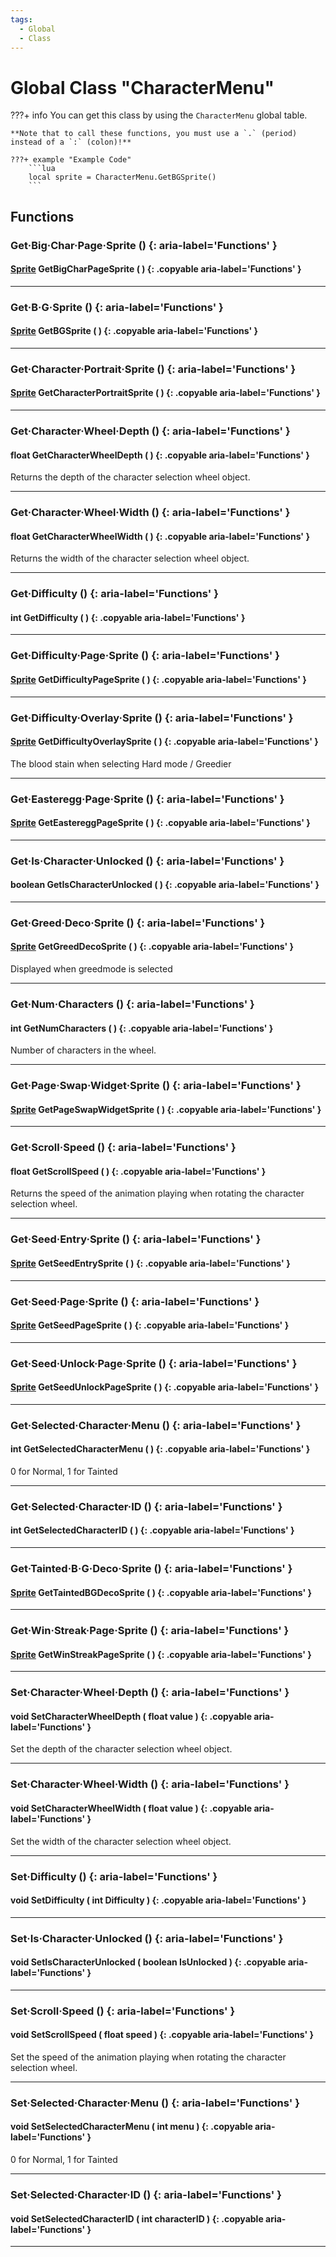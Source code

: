 ```yaml
---
tags:
  - Global
  - Class
---
```

# Global Class "CharacterMenu"

???+ info
    You can get this class by using the `CharacterMenu` global table.

    **Note that to call these functions, you must use a `.` (period) instead of a `:` (colon)!**
    
    ???+ example "Example Code"
        ```lua
        local sprite = CharacterMenu.GetBGSprite()
        ```

## Functions

### Get·Big·Char·Page·Sprite () {: aria-label='Functions' }
#### [Sprite](../Sprite.md) GetBigCharPageSprite ( ) {: .copyable aria-label='Functions' }

___
### Get·B·G·Sprite () {: aria-label='Functions' }
#### [Sprite](../Sprite.md) GetBGSprite ( ) {: .copyable aria-label='Functions' }

___
### Get·Character·Portrait·Sprite () {: aria-label='Functions' }
#### [Sprite](../Sprite.md) GetCharacterPortraitSprite ( ) {: .copyable aria-label='Functions' }

___
### Get·Character·Wheel·Depth () {: aria-label='Functions' }
#### float GetCharacterWheelDepth ( ) {: .copyable aria-label='Functions' }
Returns the depth of the character selection wheel object.
___
### Get·Character·Wheel·Width () {: aria-label='Functions' }
#### float GetCharacterWheelWidth ( ) {: .copyable aria-label='Functions' }
Returns the width of the character selection wheel object.
___
### Get·Difficulty () {: aria-label='Functions' }
#### int GetDifficulty ( ) {: .copyable aria-label='Functions' }

___
### Get·Difficulty·Page·Sprite () {: aria-label='Functions' }
#### [Sprite](../Sprite.md) GetDifficultyPageSprite ( ) {: .copyable aria-label='Functions' }

___
### Get·Difficulty·Overlay·Sprite () {: aria-label='Functions' }
#### [Sprite](../Sprite.md) GetDifficultyOverlaySprite ( ) {: .copyable aria-label='Functions' }
The blood stain when selecting Hard mode / Greedier
___
### Get·Easteregg·Page·Sprite () {: aria-label='Functions' }
#### [Sprite](../Sprite.md) GetEastereggPageSprite ( ) {: .copyable aria-label='Functions' }

___
### Get·Is·Character·Unlocked () {: aria-label='Functions' }
#### boolean GetIsCharacterUnlocked ( ) {: .copyable aria-label='Functions' }

___
### Get·Greed·Deco·Sprite () {: aria-label='Functions' }
#### [Sprite](../Sprite.md) GetGreedDecoSprite ( ) {: .copyable aria-label='Functions' }
Displayed when greedmode is selected
___
### Get·Num·Characters () {: aria-label='Functions' }
#### int GetNumCharacters ( ) {: .copyable aria-label='Functions' }
Number of characters in the wheel. 
___
### Get·Page·Swap·Widget·Sprite () {: aria-label='Functions' }
#### [Sprite](../Sprite.md) GetPageSwapWidgetSprite ( ) {: .copyable aria-label='Functions' }

___
### Get·Scroll·Speed () {: aria-label='Functions' }
#### float GetScrollSpeed ( ) {: .copyable aria-label='Functions' }
Returns the speed of the animation playing when rotating the character selection wheel.
___
### Get·Seed·Entry·Sprite () {: aria-label='Functions' }
#### [Sprite](../Sprite.md) GetSeedEntrySprite ( ) {: .copyable aria-label='Functions' }

___
### Get·Seed·Page·Sprite () {: aria-label='Functions' }
#### [Sprite](../Sprite.md) GetSeedPageSprite ( ) {: .copyable aria-label='Functions' }

___
### Get·Seed·Unlock·Page·Sprite () {: aria-label='Functions' }
#### [Sprite](../Sprite.md) GetSeedUnlockPageSprite ( ) {: .copyable aria-label='Functions' }

___
### Get·Selected·Character·Menu () {: aria-label='Functions' }
#### int GetSelectedCharacterMenu ( ) {: .copyable aria-label='Functions' }
0 for Normal, 1 for Tainted
___
### Get·Selected·Character·ID () {: aria-label='Functions' }
#### int GetSelectedCharacterID ( ) {: .copyable aria-label='Functions' }

___
### Get·Tainted·B·G·Deco·Sprite () {: aria-label='Functions' }
#### [Sprite](../Sprite.md) GetTaintedBGDecoSprite ( ) {: .copyable aria-label='Functions' }

___
### Get·Win·Streak·Page·Sprite () {: aria-label='Functions' }
#### [Sprite](../Sprite.md) GetWinStreakPageSprite ( ) {: .copyable aria-label='Functions' }

___
### Set·Character·Wheel·Depth () {: aria-label='Functions' }
#### void SetCharacterWheelDepth ( float value ) {: .copyable aria-label='Functions' }
Set the depth of the character selection wheel object.
___
### Set·Character·Wheel·Width () {: aria-label='Functions' }
#### void SetCharacterWheelWidth ( float value ) {: .copyable aria-label='Functions' }
Set the width of the character selection wheel object.
___
### Set·Difficulty () {: aria-label='Functions' }
#### void SetDifficulty ( int Difficulty ) {: .copyable aria-label='Functions' }

___
### Set·Is·Character·Unlocked () {: aria-label='Functions' }
#### void SetIsCharacterUnlocked ( boolean IsUnlocked ) {: .copyable aria-label='Functions' }

___
### Set·Scroll·Speed () {: aria-label='Functions' }
#### void SetScrollSpeed ( float speed ) {: .copyable aria-label='Functions' }
Set the speed of the animation playing when rotating the character selection wheel.
___
### Set·Selected·Character·Menu () {: aria-label='Functions' }
#### void SetSelectedCharacterMenu ( int menu ) {: .copyable aria-label='Functions' }
0 for Normal, 1 for Tainted
___
### Set·Selected·Character·ID () {: aria-label='Functions' }
#### void SetSelectedCharacterID ( int characterID ) {: .copyable aria-label='Functions' }

___
